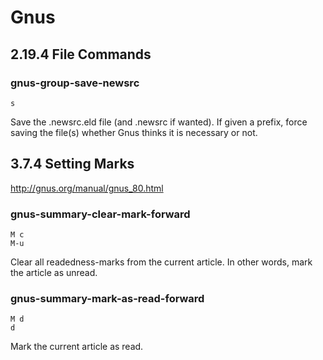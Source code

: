<!-- -*- coding: utf-8; -*- -->

Gnus
====

2.19.4 File Commands
--------------------

### gnus-group-save-newsrc

    s

Save the .newsrc.eld file (and .newsrc if wanted). If given a prefix,
force saving the file(s) whether Gnus thinks it is necessary or not.

3.7.4 Setting Marks
-------------------

<http://gnus.org/manual/gnus_80.html>

### gnus-summary-clear-mark-forward

    M c
    M-u

Clear all readedness-marks from the current article. In other words,
mark the article as unread.

### gnus-summary-mark-as-read-forward

    M d
    d

Mark the current article as read.

